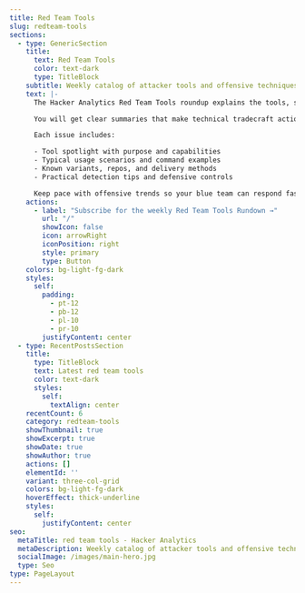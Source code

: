 ```yaml
---
title: Red Team Tools
slug: redteam-tools
sections:
  - type: GenericSection
    title:
      text: Red Team Tools
      color: text-dark
      type: TitleBlock
    subtitle: Weekly catalog of attacker tools and offensive techniques
    text: |-
      The Hacker Analytics Red Team Tools roundup explains the tools, scripts, and tactics adversaries use in real operations. Each week we identify new and trending tools found in the wild, show how they are used, and explain what defenders should monitor.

      You will get clear summaries that make technical tradecraft actionable for IT teams and junior analysts. Our goal is to show the tool chain, typical workflows, and detection points so you can harden systems and spot attacker behavior sooner.

      Each issue includes:

      - Tool spotlight with purpose and capabilities
      - Typical usage scenarios and command examples
      - Known variants, repos, and delivery methods
      - Practical detection tips and defensive controls

      Keep pace with offensive trends so your blue team can respond faster and smarter.
    actions:
      - label: "Subscribe for the weekly Red Team Tools Rundown →"
        url: "/"
        showIcon: false
        icon: arrowRight
        iconPosition: right
        style: primary
        type: Button
    colors: bg-light-fg-dark
    styles:
      self:
        padding:
          - pt-12
          - pb-12
          - pl-10
          - pr-10
        justifyContent: center
  - type: RecentPostsSection
    title:
      type: TitleBlock
      text: Latest red team tools
      color: text-dark
      styles:
        self:
          textAlign: center
    recentCount: 6
    category: redteam-tools
    showThumbnail: true
    showExcerpt: true
    showDate: true
    showAuthor: true
    actions: []
    elementId: ''
    variant: three-col-grid
    colors: bg-light-fg-dark
    hoverEffect: thick-underline
    styles:
      self:
        justifyContent: center
seo:
  metaTitle: red team tools - Hacker Analytics
  metaDescription: Weekly catalog of attacker tools and offensive techniques.
  socialImage: /images/main-hero.jpg
  type: Seo
type: PageLayout
---
```

